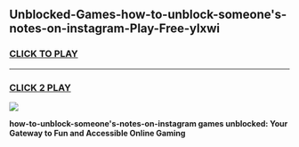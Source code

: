 
## Unblocked-Games-how-to-unblock-someone's-notes-on-instagram-Play-Free-ylxwi
<h3>
<a href="https://premium76.site?title=how-to-unblock-someone's-notes-on-instagram&ref=21A">CLICK TO PLAY</a></h3>
<hr>

<h3>
<a href="https://premium76.site?title=how-to-unblock-someone's-notes-on-instagram&ref=21A">CLICK 2 PLAY</a>
  
</h3>

<a href="https://premium76.site?title=how-to-unblock-someone's-notes-on-instagram&ref=21A"><img src="https://clearcache.store/games.png"></a>


**how-to-unblock-someone's-notes-on-instagram games unblocked: Your Gateway to Fun and Accessible Online Gaming**
